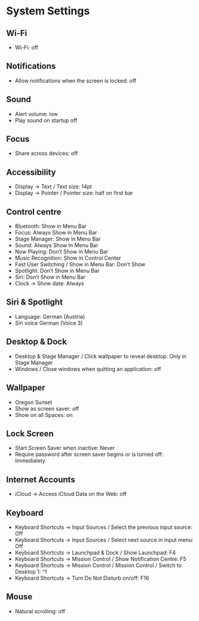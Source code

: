 # System Settings

## Wi-Fi

- Wi-Fi: off

## Notifications

- Allow notifications when the screen is locked: off

## Sound

- Alert volume: low
- Play sound on startup off

## Focus

- Share across devices: off

## Accessibility

- Display -> Text / Text size: 14pt
- Display -> Pointer / Pointer size: half on first bar

## Control centre

- Bluetooth: Show in Menu Bar
- Focus: Always Show in Menu Bar
- Stage Manager: Show in Menu Bar
- Sound: Always Show In Menu Bar
- Now Playing: Don’t Show in Menu Bar
- Music Recognition: Show in Control Center
- Fast User Switching / Show in Menu Bar: Don’t Show
- Spotlight: Don’t Show in Menu Bar
- Siri: Don’t Show in Menu Bar
- Clock -> Show date: Always

## Siri & Spotlight

- Language: German (Austria)
- Siri voice German (Voice 3)

## Desktop & Dock

- Desktop & Stage Manager / Click wallpaper to reveal desktop: Only in Stage Manager
- Windows / Close windows when quitting an application: off

## Wallpaper

- Oregon Sunset
- Show as screen saver: off
- Show on all Spaces: on

## Lock Screen

- Start Screen Saver when inactive: Never
- Require password after screen saver begins or is turned off: Immediately

## Internet Accounts

- iCloud -> Access iCloud Data on the Web: off

## Keyboard

- Keyboard Shortcuts -> Input Sources / Select the previous input source: Off
- Keyboard Shortcuts -> Input Sources / Select next source in input menu: Off
- Keyboard Shortcuts -> Launchpad & Dock / Show Launchpad: F4
- Keyboard Shortcuts -> Mission Control / Show Notification Centre: F5
- Keyboard Shortcuts -> Mission Control / Mission Control / Switch to Desktop 1: ^1
- Keyboard Shortcuts -> Turn Do Not Disturb on/off: F16

## Mouse

- Natural scrolling: off

